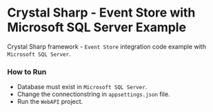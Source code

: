 # Crystal Sharp - Event Store with Microsoft SQL Server Example
Crystal Sharp framework - `Event Store` integration code example with `Microsoft SQL Server`.


### How to Run

* Database must exist in `Microsoft SQL Server`.
* Change the connectionstring in `appsettings.json` file.
* Run the `WebAPI` project.
